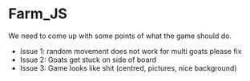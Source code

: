 # Farm_JS

We need to come up with some points of what the game should do.

- Issue 1: random movement does not work for multi goats please fix 
- Issue 2: Goats get stuck on side of board
- Issue 3: Game looks like shit (centred, pictures, nice background)

